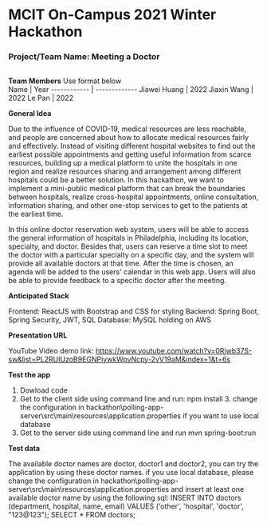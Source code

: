 # MCIT On-Campus 2021 Winter Hackathon  
### Project/Team Name: Meeting a Doctor
##  

**Team Members**  Use format below  
Name         | Year
------------ | -------------
Jiawei Huang | 2022
Jiaxin Wang  | 2022
Le Pan       | 2022

**General Idea**  

Due to the influence of COVID-19, medical resources are less reachable, and people are concerned about how to allocate medical resources fairly and effectively. Instead of visiting different hospital websites to find out the earliest possible appointments and getting useful information from scarce resources, building up a medical platform to unite the hospitals in one region and realize resources sharing and arrangement among different hospitals could be a better solution. In this hackathon, we want to implement a mini-public medical platform that can break the boundaries between hospitals, realize cross-hospital appointments, online consultation, information sharing, and other one-stop services to get to the patients at the earliest time.

In this online doctor reservation web system, users will be able to access the general information of hospitals in Philadelphia, including its location, specialty, and doctor. Besides that, users can reserve a time slot to meet the doctor with a particular specialty on a specific day, and the system will provide all available doctors at that time. After the time is chosen, an agenda will be added to the users' calendar in this web app. Users will also be able to provide feedback to a specific doctor after the meeting.

**Anticipated Stack** 

Frontend: ReactJS with Bootstrap and CSS for styling
Backend: Spring Boot, Spring Security, JWT, SQL
Database: MySQL holding on AWS

**Presentation URL** 

YouTube Video demo link:
https://www.youtube.com/watch?v=0Rjwb37S-sw&list=PL2RUIUzoB9EGNPiywkWpvNcpy-2vV19aM&index=1&t=6s


**Test the app** 

1. Dowload code 
2. Get to the client side using command line and run: npm install 3. change the configuration in hackathon\polling-app-server\src\main\resources\application.properties if you want to use local database 
3. Get to the server side using command line and run mvn spring-boot:run 

**Test data**

The available doctor names are doctor, doctor1 and doctor2, you can try the application by using these doctor names. if you use local database, please change the configuration in hackathon\polling-app-server\src\main\resources\application.properties and insert at least one available doctor name by using the following sql: INSERT INTO doctors (department, hospital, name, email) VALUES ('other', 'hospital', 'doctor', "123@123"); SELECT * FROM doctors;
